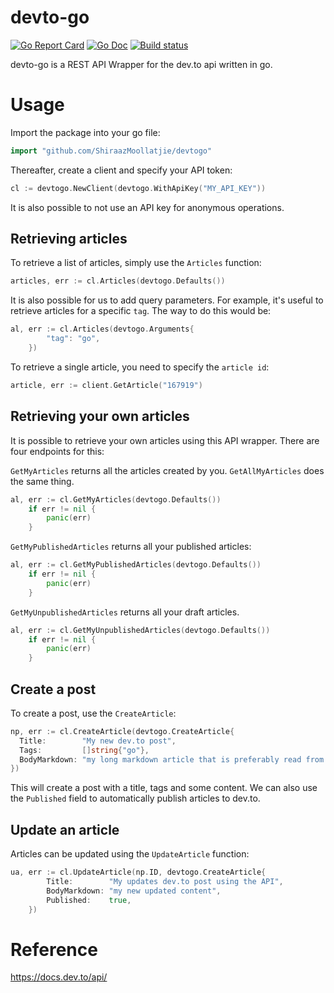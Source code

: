# devto-go
[![Go Report Card](https://goreportcard.com/badge/github.com/ShiraazMoollatjie/devtogo?style=flat-square)](https://goreportcard.com/report/github.com/ShiraazMoollatjie/devtogo)
[![Go Doc](https://img.shields.io/badge/godoc-reference-blue.svg?style=flat-square)](http://godoc.org/github.com/ShiraazMoollatjie/devtogo)
[![Build status](https://ci.appveyor.com/api/projects/status/qiyndko2krd4ltep?svg=true)](https://ci.appveyor.com/project/ShiraazMoollatjie/devtogo)

devto-go is a REST API Wrapper for the dev.to api written in go.

# Usage

Import the package into your go file:

```go
import "github.com/ShiraazMoollatjie/devtogo"
```

Thereafter, create a client and specify your API token:
```go
cl := devtogo.NewClient(devtogo.WithApiKey("MY_API_KEY"))
```

It is also possible to not use an API key for anonymous operations.

## Retrieving articles
To retrieve a list of articles, simply use the `Articles` function:
```go
articles, err := cl.Articles(devtogo.Defaults())
```
It is also possible for us to add query parameters. For example, it's useful to retrieve articles for a specific `tag`.
The way to do this would be:
```go
al, err := cl.Articles(devtogo.Arguments{
		"tag": "go",
	})
```

To retrieve a single article, you need to specify the `article id`:
```go
article, err := client.GetArticle("167919")
```

## Retrieving your own articles

It is possible to retrieve your own articles using this API wrapper. There are four endpoints for this:

`GetMyArticles` returns all the articles created by you. `GetAllMyArticles` does the same thing.
```go
al, err := cl.GetMyArticles(devtogo.Defaults())
	if err != nil {
		panic(err)
	}
```

`GetMyPublishedArticles` returns all your published articles: 
```go
al, err := cl.GetMyPublishedArticles(devtogo.Defaults())
	if err != nil {
		panic(err)
	}
```

`GetMyUnpublishedArticles` returns all your draft articles.
```go
al, err := cl.GetMyUnpublishedArticles(devtogo.Defaults())
	if err != nil {
		panic(err)
	}
```

## Create a post
To create a post, use the `CreateArticle`:
```go
np, err := cl.CreateArticle(devtogo.CreateArticle{
  Title:        "My new dev.to post",
  Tags:         []string{"go"},
  BodyMarkdown: "my long markdown article that is preferably read from a file",
})
```
This will create a post with a title, tags and some content. We can also use the `Published` field to automatically
publish articles to dev.to.

## Update an article
Articles can be updated using the  `UpdateArticle` function:
```go
ua, err := cl.UpdateArticle(np.ID, devtogo.CreateArticle{
		Title:        "My updates dev.to post using the API",
		BodyMarkdown: "my new updated content",
		Published:    true,
	})
```

# Reference
https://docs.dev.to/api/
